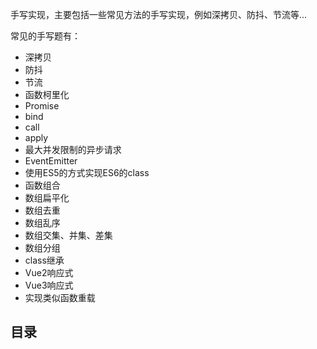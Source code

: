 手写实现，主要包括一些常见方法的手写实现，例如深拷贝、防抖、节流等...


常见的手写题有：
- 深拷贝
- 防抖
- 节流
- 函数柯里化
- Promise
- bind
- call
- apply
- 最大并发限制的异步请求
- EventEmitter
- 使用ES5的方式实现ES6的class
- 函数组合
- 数组扁平化
- 数组去重
- 数组乱序
- 数组交集、并集、差集
- 数组分组
- class继承
- Vue2响应式
- Vue3响应式
- 实现类似函数重载

## 目录

